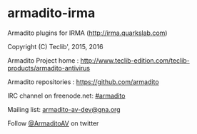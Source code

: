 # armadito-irma

Armadito plugins for IRMA (http://irma.quarkslab.com)

Copyright (C) Teclib', 2015, 2016

Armadito Project home : <http://www.teclib-edition.com/teclib-products/armadito-antivirus>

Armadito repositories : <https://github.com/armadito>

IRC channel on freenode.net: [#armadito](https://webchat.freenode.net/?channels=#armadito)

Mailing list: [armadito-av-dev@gna.org](https://mail.gna.org/listinfo/armadito-av-dev/)

Follow [@ArmaditoAV](https://twitter.com/ArmaditoAV) on twitter
